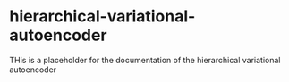 # hierarchical-variational-autoencoder

THis is a placeholder for the documentation of the hierarchical variational autoencoder
